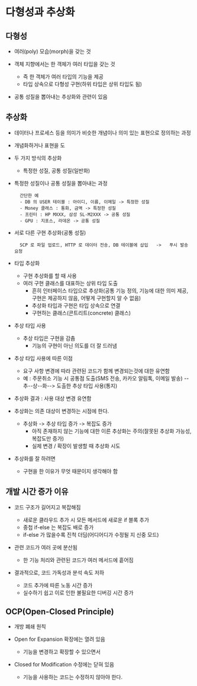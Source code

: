 # 다형성과 추상화

## 다형성
- 여러(poly) 모습(morph)을 갖는 것

- 객체 지향에서는 한 객체가 여러 타입을 갖는 것
    - 즉 한 객체가 여러 타입의 기능을 제공
    - 타입 상속으로 다형성 구현(하위 타입은 상위 타입도 됨)
- 공통 성질을 뽑아내는 추상화와 관련이 있음
  
## 추상화
- 데이터나 프로세스 등을 의미가 비슷한 개념이나 의미 있는 표현으로 정의하는 과정
- 개념화하거나 표현을 도
- 두 가지 방식의 추상화
    - 특정한 성질, 공통 성질(일반화)
- 특정한 성질이나 공통 성질을 뽑아내는 과정
  
        간단한 예
        - DB 의 USER 테이블 : 아이디, 이름, 이메일 -> 특정한 성질
        - Money 클래스 : 통화, 금액 -> 특정한 성질
        - 프린터 : HP MXXX, 삼성 SL-M2XXX -> 공통 성질
        - GPU : 지포스, 라데온 -> 공통 성질
  
- 서로 다른 구현 추상화(공통 성질)
        
        SCP 로 파일 업로드, HTTP 로 데이터 전송, DB 테이블에 삽입   ->   푸시 발송 요청
  
- 타입 추상화
    - 구현 추상화를 할 때 사용
    - 여러 구현 클래스를 대표하는 상위 타입 도출
        - 흔히 인터페이스 타입으로 추상화(공통 기능 정의, 기능에 대한 의미 제공, 구현은 제공하지 않음, 어떻게 구현할지 알 수 없음)
        - 추상화 타입과 구현은 타입 상속으로 연결
        - 구현하는 클래스(콘트리트(concrete) 클래스)
  
- 추상 타입 사용
    - 추상 타입은 구현을 감춤
        - 기능의 구현이 아닌 의도를 더 잘 드러냄
  
- 추상 타입 사용에 따른 이점
    - 요구 사항 변경에 따라 관련된 코드가 함께 변경되는것에 대한 유연함
    - 예 : 주문취소 기능 시 공통점 도출(SMS 전송, 카카오 알림톡, 이메일 발송)   --추--상--화-->   도출한 추상 타입 사용(통지)
  
- 추상화 결과 : 사용 대상 변경 유연함
  
- 추상화는 의존 대상이 변경하는 시점에 한다.
    - 추상화 -> 추상 타입 증가 -> 복잡도 증가
        - 아직 존재하지 않는 기능에 대한 이른 추상화는 주의(잘못된 추상화 가능성, 복잡도만 증가)
        - 실제 변경 / 확장이 발생할 때 추상화 시도
  
- 추상화를 잘 하려면
    - 구현을 한 이유가 무엇 때문이지 생각해야 함
  
## 개발 시간 증가 이유
- 코드 구조가 길어지고 복잡해짐

    - 새로운 클라우드 추가 시 모든 메서드에 새로운 if 블록 추가
    - 중첩 if-else 는 복잡도 배로 증가
    - if-else 가 많을수록 진척 더딤(어디어디가 수정될 지 신중 모드)
- 관련 코드가 여러 곳에 분산됨
    - 한 기능 처리와 관련된 코드가 여러 메서드에 흩어짐
- 결과적으로, 코드 가독성과 분석 속도 저하
    - 코드 추가에 따른 노동 시간 증가
    - 실수하기 쉽고 이로 인한 불필요한 디버깅 시간 증가
  
## OCP(Open-Closed Principle)
- 개방 폐쇄 원칙

- Open for Expansion       확장에는 열려 있음
    - 기능을 변경하고 확장할 수 있으면서
- Closed for Modification  수정에는 닫혀 있음
    - 기능을 사용하는 코드는 수정하지 않아야 한다.
